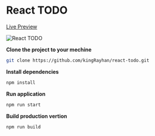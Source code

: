 # React TODO

[Live Preview](https://kingtodo.herokuapp.com)

![React TODO](https://user-images.githubusercontent.com/7611746/39433903-e1983a7a-4cb8-11e8-88a9-cc5c3573682d.png)

**Clone the project to your mechine**

```bash
git clone https://github.com/kingRayhan/react-todo.git
```

**Install dependencies**

```bash
npm install
```

**Run application**

```bash
npm run start
```

**Build production vertion**

```bash
npm run build
```
